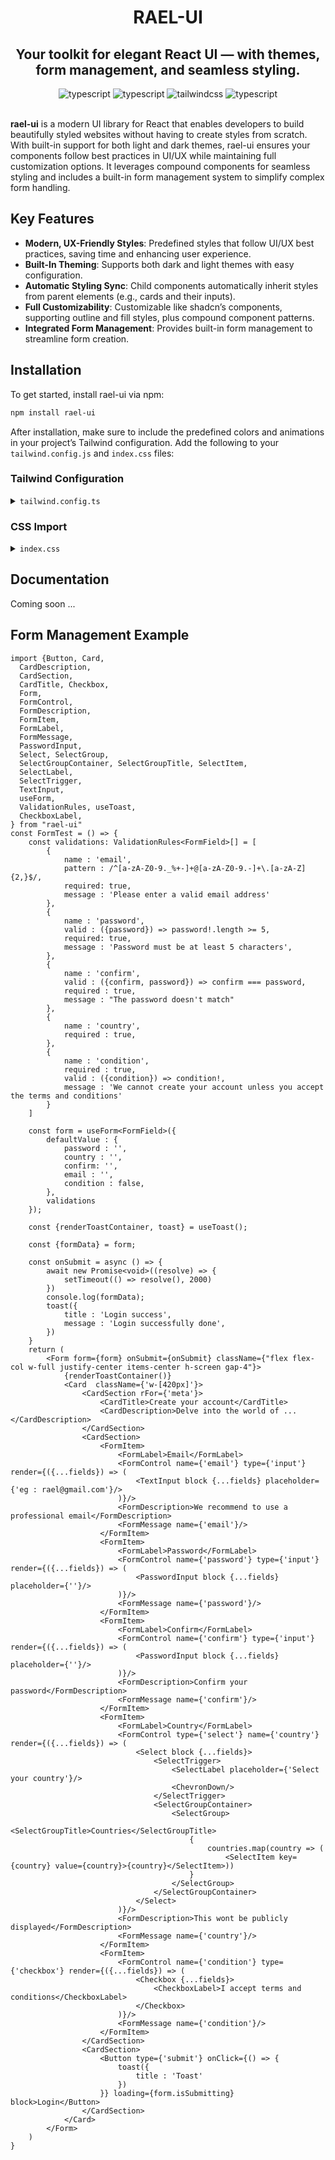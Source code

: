 <div>
  <h1 align="center">
    RAEL-UI
  </h1>
  <h2 align="center">
    Your toolkit for elegant React UI — with themes, form management, and seamless styling.
  </h2> 
  <div align="center">
      <img src="https://img.shields.io/badge/-React-black?style=for-the-badge&logoColor=white&logo=react&color=3178C6" alt="typescript" />
      <img src="https://img.shields.io/badge/-Typescript-black?style=for-the-badge&logoColor=white&logo=react&color=3178C6" alt="typescript" />
      <img src="https://img.shields.io/badge/-Tailwind_CSS-black?style=for-the-badge&logoColor=white&logo=tailwindcss&color=06B6D4" alt="tailwindcss" />
      <img src="https://img.shields.io/badge/Storybook-black?style=for-the-badge&logoColor=white&logo=storybook&color=ff4785" alt="typescript" />
  </div>
</div>

<br>

**rael-ui** is a modern UI library for React that enables developers to build beautifully styled websites without having
to create styles from scratch. With built-in support for both light and dark themes, rael-ui ensures your components
follow best practices in UI/UX while maintaining full customization options. It leverages compound components for
seamless styling and includes a built-in form management system to simplify complex form handling.

## Key Features

- **Modern, UX-Friendly Styles**: Predefined styles that follow UI/UX best practices, saving time and enhancing user
  experience.
- **Built-In Theming**: Supports both dark and light themes with easy configuration.
- **Automatic Styling Sync**: Child components automatically inherit styles from parent elements (e.g., cards and their
  inputs).
- **Full Customizability**: Customizable like shadcn’s components, supporting outline and fill styles, plus compound
  component patterns.
- **Integrated Form Management**: Provides built-in form management to streamline form creation.

## Installation

To get started, install rael-ui via npm:

```bash
npm install rael-ui
```

After installation, make sure to include the predefined colors and animations in your project’s Tailwind configuration.
Add the following to your `tailwind.config.js` and `index.css` files:

### Tailwind Configuration
<details>
<summary><code>tailwind.config.ts</code></summary>

```js
const colors = {
    'primary': '#421BDD',
    'secondary': '#423A5E',
    'danger': '#e74c3c',
    'black': '#09090b',
    // 'black': '#09090b',
    'white': '#fafafa',
    'dark': '#12161C',
}

/** @type {import('tailwindcss').Config} */
export default {
    content: ["./index.html", "./src/**/*.{js,ts,jsx,tsx}"],
    darkMode: ['class', '[data-mode="dark"]', 'selector'],
    theme: {
        extend: {
            colors: {

                // Base colors

                'primary': colors.primary,
                'secondary': colors.secondary,
                'danger': colors.danger,
                'black': colors.black,
                'white': colors.white,
                'dark': colors.dark,


                // Component colors 

                input: {
                    fill: {
                        d: {
                            'bg': '#27272a',
                            'placeholder': '#737373',
                            'text': colors.white,
                            'border': colors.black,
                        },
                        l: {
                            'bg': '#e5e5e5',
                            'placeholder': '#737373',
                            'text': colors.black,
                            'border': colors.white,

                        }
                    },
                    outline: {
                        d: {
                            'bg': colors.black,
                            'border': '#a3a3a3',
                            'placeholder': '#a3a3a3',
                            'text': colors.white,
                        },
                        l: {
                            'bg': colors.white,
                            'border': '#a3a3a3',
                            'placeholder': '#737373',
                            'text': colors.black,
                        }
                    }
                },
                meta: {
                    fill: {
                        d: {
                            'bg': '#18181b',
                            'border': '#262626',
                            'text': colors.white,
                            'text-sec': '#9ca3af',
                        },
                        l: {
                            'bg': '#fff',
                            'border': '#e4e4e7',
                            'text': colors.black,
                            'text-sec': '#4b5563',
                        },
                    },
                    outline: {
                        d: {
                            'bg': colors.black,
                            'border': '#a3a3a3',
                            'text': colors.white,
                            'text-sec': '#6b7280',
                        },
                        l: {
                            'bg': colors.white,
                            'border': '#a3a3a3',
                            'text': colors.black,
                            'text-sec': '#6b7280',
                        },
                    },
                }
            },
            animation: {
                'slide-in': 'slide-in 0.3s ease-out forwards',
                'slide-out': 'slide-out 0.3s ease-out forwards',
            },

        },
    },
    plugins: [],
};
```

</details>

### CSS Import

<details>
<summary><code>index.css</code></summary>

```css
@tailwind base;
@tailwind components;
@tailwind utilities;

input[type="password"]::-ms-reveal,
input[type="password"]::-ms-clear {
    display: none;
}


@keyframes slide-in {
    from {
        opacity: 0;
        transform: translateY(10px);
    }
    to {
        opacity: 1;
        transform: translateY(0);
    }
}

@keyframes slide-out {
    from {
        opacity: 1;
        transform: translateY(0);
    }
    to {
        opacity: 0;
        transform: translateY(10px);
    }
}
```

</details>

## Documentation

Coming soon ...

## Form Management Example
````tsx
import {Button, Card,
  CardDescription,
  CardSection,
  CardTitle, Checkbox,
  Form,
  FormControl,
  FormDescription,
  FormItem,
  FormLabel,
  FormMessage,
  PasswordInput,
  Select, SelectGroup,
  SelectGroupContainer, SelectGroupTitle, SelectItem,
  SelectLabel,
  SelectTrigger,
  TextInput,
  useForm,
  ValidationRules, useToast,
  CheckboxLabel,
} from "rael-ui"
const FormTest = () => {
    const validations: ValidationRules<FormField>[] = [
        {
            name : 'email',
            pattern : /^[a-zA-Z0-9._%+-]+@[a-zA-Z0-9.-]+\.[a-zA-Z]{2,}$/,
            required: true,
            message : 'Please enter a valid email address'
        },
        {
            name : 'password',
            valid : ({password}) => password!.length >= 5,
            required: true,
            message : 'Password must be at least 5 characters',
        },
        {
            name : 'confirm',
            valid : ({confirm, password}) => confirm === password,
            required : true,
            message : "The password doesn't match"
        },
        {
            name : 'country',
            required : true,
        },
        {
            name : 'condition',
            required : true,
            valid : ({condition}) => condition!,
            message : 'We cannot create your account unless you accept the terms and conditions'
        }
    ]

    const form = useForm<FormField>({
        defaultValue : {
            password : '',
            country : '',
            confirm: '',
            email : '',
            condition : false,
        },
        validations
    });
    
    const {renderToastContainer, toast} = useToast();

    const {formData} = form;

    const onSubmit = async () => {
        await new Promise<void>((resolve) => {
            setTimeout(() => resolve(), 2000)
        })
        console.log(formData);
        toast({
            title : 'Login success',
            message : 'Login successfully done',
        })
    }
    return (
        <Form form={form} onSubmit={onSubmit} className={"flex flex-col w-full justify-center items-center h-screen gap-4"}>
            {renderToastContainer()}
            <Card  className={'w-[420px]'}>
                <CardSection rFor={'meta'}>
                    <CardTitle>Create your account</CardTitle>
                    <CardDescription>Delve into the world of ...</CardDescription>
                </CardSection>
                <CardSection>
                    <FormItem>
                        <FormLabel>Email</FormLabel>
                        <FormControl name={'email'} type={'input'} render={({...fields}) => (
                            <TextInput block {...fields} placeholder={'eg : rael@gmail.com'}/>
                        )}/>
                        <FormDescription>We recommend to use a professional email</FormDescription>
                        <FormMessage name={'email'}/>
                    </FormItem>
                    <FormItem>
                        <FormLabel>Password</FormLabel>
                        <FormControl name={'password'} type={'input'} render={({...fields}) => (
                            <PasswordInput block {...fields} placeholder={''}/>
                        )}/>
                        <FormMessage name={'password'}/>
                    </FormItem>
                    <FormItem>
                        <FormLabel>Confirm</FormLabel>
                        <FormControl name={'confirm'} type={'input'} render={({...fields}) => (
                            <PasswordInput block {...fields} placeholder={''}/>
                        )}/>
                        <FormDescription>Confirm your password</FormDescription>
                        <FormMessage name={'confirm'}/>
                    </FormItem>
                    <FormItem>
                        <FormLabel>Country</FormLabel>
                        <FormControl type={'select'} name={'country'} render={({...fields}) => (
                            <Select block {...fields}>
                                <SelectTrigger>
                                    <SelectLabel placeholder={'Select your country'}/>
                                    <ChevronDown/>
                                </SelectTrigger>
                                <SelectGroupContainer>
                                    <SelectGroup>
                                        <SelectGroupTitle>Countries</SelectGroupTitle>
                                        {
                                            countries.map(country => (
                                                <SelectItem key={country} value={country}>{country}</SelectItem>))
                                        }
                                    </SelectGroup>
                                </SelectGroupContainer>
                            </Select>
                        )}/>
                        <FormDescription>This wont be publicly displayed</FormDescription>
                        <FormMessage name={'country'}/>
                    </FormItem>
                    <FormItem>
                        <FormControl name={'condition'} type={'checkbox'} render={({...fields}) => (
                            <Checkbox {...fields}>
                                <CheckboxLabel>I accept terms and conditions</CheckboxLabel>
                            </Checkbox>
                        )}/>
                        <FormMessage name={'condition'}/>
                    </FormItem>
                </CardSection>
                <CardSection>
                    <Button type={'submit'} onClick={() => {
                        toast({
                            title : 'Toast'
                        })
                    }} loading={form.isSubmitting} block>Login</Button>
                </CardSection>
            </Card>
        </Form>
    )
}


````


